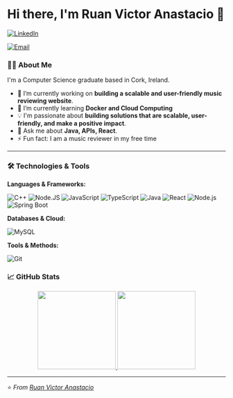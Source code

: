 # Hi there, I'm Ruan Victor Anastacio 👋

[![LinkedIn](https://img.shields.io/badge/LinkedIn-0A66C2?style=for-the-badge&logo=linkedin&logoColor=white)](https://www.linkedin.com/in/chloe-anastacio-ba3442211/)
<!-- [![Portfolio](https://img.shields.io/badge/Portfolio-%23000000.svg?style=for-the-badge&logo=firefox&logoColor=white)](https://your-portfolio-website.com) -->
[![Email](https://img.shields.io/badge/Email-D14836?style=for-the-badge&logo=gmail&logoColor=white)](mailto:chloeanastacio1512@gmail.com)

### 👨‍💻 About Me

I'm a Computer Science graduate based in Cork, Ireland.

*   🔭 I’m currently working on **building a scalable and user-friendly music reviewing website**.
*   🌱 I’m currently learning **Docker and Cloud Computing**
*   💡 I'm passionate about **building solutions that are scalable, user-friendly, and make a positive impact**.
*   💬 Ask me about **Java, APIs, React**.
*   ⚡ Fun fact: I am a music reviewer in my free time

---

### 🛠️ Technologies & Tools

**Languages & Frameworks:**

![C++](https://img.shields.io/badge/C++-00599C?style=flat-square&logo=cplusplus&logoColor=black)
![Node.JS](https://img.shields.io/badge/Node.JS-5FA04E?style=flat-square&logo=nodedotjs&logoColor=black)
![JavaScript](https://img.shields.io/badge/JavaScript-F7DF1E?style=flat-square&logo=javascript&logoColor=black)
![TypeScript](https://img.shields.io/badge/TypeScript-3178C6?style=flat-square&logo=cplusplus&logoColor=white)
![Java](https://img.shields.io/badge/Java-ED8B00?style=flat-square&logo=openjdk&logoColor=white)
![React](https://img.shields.io/badge/React-20232A?style=flat-square&logo=react&logoColor=61DAFB)
![Node.js](https://img.shields.io/badge/Node.js-339933?style=flat-square&logo=nodedotjs&logoColor=white)
![Spring Boot](https://img.shields.io/badge/Spring_Boot-6DB33F?style=flat-square&logo=springboot&logoColor=white)

**Databases & Cloud:**

![MySQL](https://img.shields.io/badge/MySQL-4479A1?style=flat-square&logo=mysql&logoColor=white)

**Tools & Methods:**

![Git](https://img.shields.io/badge/Git-F05032?style=flat-square&logo=git&logoColor=white)

<!-- ---

### 🚀 Featured Projects

Here are a few projects I've built that I'm particularly proud of:

1.  **[Project Name](https://github.com/yourusername/repo-name)** | ![Tech](https://img.shields.io/badge/Tech-React%2FNode.js%2FAWS-informational)
    > A brief, one-sentence description of the project's purpose.
    - **Key Achievement:** Built a feature that resulted in [quantifiable result, e.g., 40% faster load times].
    - **Live Demo:** [🔗 Try it here](https://your-live-demo-link.com)

2.  **[Another Project](https://github.com/yourusername/another-repo)** | ![Tech](https://img.shields.io/badge/Tech-Python%2FFastAPI%2FRedis-informational)
    > A brief, one-sentence description.
    - **Key Achievement:** Implemented [specific technology/technique] to solve [specific problem].

--- -->

### 📈 GitHub Stats

<p align="center">
  <a href="https://github.com/rabisc00">
    <img height="180em" src="https://github-readme-stats.vercel.app/api?username=rabisc00&show_icons=true&theme=radical&hide_border=true&count_private=true" />
    <img height="180em" src="https://github-readme-stats.vercel.app/api/top-langs/?username=rabisc00&theme=radical&hide_border=true&layout=compact&langs_count=8" />
  </a>
</p>

---

⭐️ *From [Ruan Victor Anastacio](https://github.com/yourusername)*
